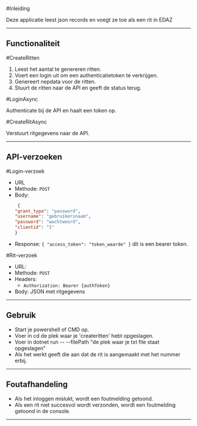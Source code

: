 
#Inleiding 

Deze applicatie leest json records en voegt ze toe als een rit in EDAZ

---

## Functionaliteit

#CreateRitten

1. Leest het aantal te genereren ritten.
2. Voert een login uit om een authenticatietoken te verkrijgen.
3. Genereert nepdata voor de ritten.
4. Stuurt de ritten naar de API en geeft de status terug.


#LoginAsync

Authenticate bij de API en haalt een token op.

#CreateRitAsync

Verstuurt ritgegevens naar de API.

---
## API-verzoeken

#Login-verzoek

- URL
- Methode: `POST`
- Body:
  ```json
   {
  "grant_type": "password",
  "username": "gebruikersnaam",
  "password": "wachtwoord",
  "clientid": "1"
  }
   ```
- Response: `{ "access_token": "token_waarde" }` dit is een bearer token.

#Rit-verzoek

- URL: 
- Methode: `POST`
- Headers:
    - `Authorization: Bearer {authToken}`
- Body: JSON met ritgegevens

---
## Gebruik

- Start je powershell of CMD op.
- Voer in cd de plek waar je 'createritten' hebt opgeslagen.
- Voer in dotnet run -- --filePath "de plek waar je txt file staat opgeslagen"
- Als het werkt geeft die aan dat de rit is aangemaakt met het nummer erbij.

---
## Foutafhandeling

- Als het inloggen mislukt, wordt een foutmelding getoond.
- Als een rit niet succesvol wordt verzonden, wordt een foutmelding getoond in de console.

---
